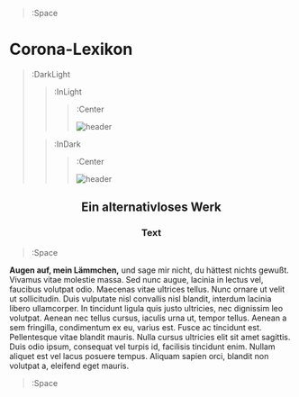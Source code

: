 > :Space


<h1>Corona-Lexikon</h1>


> :DarkLight
> > :InLight
> > 
> > > :Center
> > >
> > > ![header](/images/corona-chronik.png)
>
> > :InDark
> >
> > > :Center
> > >
> > > ![header](/images/corona-chronik-inverted.png)


<div align="center"><h2>Ein alternativloses Werk</h2></div>

<div align="center"><h3>Text</h3></div>

> :Space

__Augen auf, mein Lämmchen,__ und sage mir nicht, du hättest nichts gewußt. Vivamus vitae molestie massa. Sed nunc augue, lacinia in lectus vel, faucibus volutpat odio. Maecenas vitae ultrices tellus. Nunc ornare ut velit ut sollicitudin. Duis vulputate nisl convallis nisl blandit, interdum lacinia libero ullamcorper. In tincidunt ligula quis justo ultricies, nec dignissim leo volutpat. Aenean nec tellus cursus, iaculis urna ut, tempor tellus. Aenean a sem fringilla, condimentum ex eu, varius est. Fusce ac tincidunt est. Pellentesque vitae blandit mauris. Nulla cursus ultricies elit sit amet sagittis. Duis odio ipsum, consequat vel turpis id, facilisis tincidunt enim. Nullam aliquet est vel lacus posuere tempus. Aliquam sapien orci, blandit non volutpat a, eleifend eget mauris.



> :Space